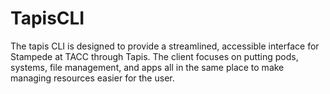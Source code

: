 # TapisCLI
The tapis CLI is designed to provide a streamlined, accessible interface for Stampede at TACC through Tapis. The client focuses on putting pods, systems, file management, and apps all in the same place to make managing resources easier for the user. 